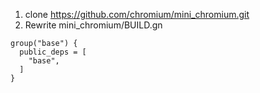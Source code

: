 1. clone https://github.com/chromium/mini_chromium.git
2. Rewrite mini_chromium/BUILD.gn

```
group("base") {
  public_deps = [
    "base",
  ]
}
```